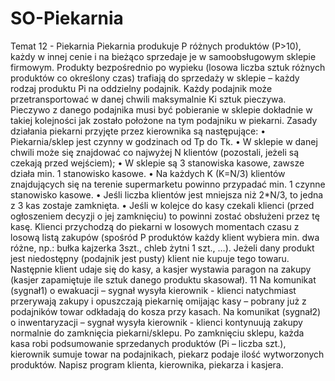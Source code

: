 # SO-Piekarnia
Temat 12 - Piekarnia
Piekarnia produkuje P różnych produktów (P>10), każdy w innej cenie i na bieżąco sprzedaje je w
samoobsługowym sklepie firmowym. Produkty bezpośrednio po wypieku (losowa liczba sztuk różnych
produktów co określony czas) trafiają do sprzedaży w sklepie – każdy rodzaj produktu Pi na oddzielny
podajnik. Każdy podajnik może przetransportować w danej chwili maksymalnie Ki sztuk pieczywa.
Pieczywo z danego podajnika musi być pobieranie w sklepie dokładnie w takiej kolejności jak zostało
położone na tym podajniku w piekarni.
Zasady działania piekarni przyjęte przez kierownika są następujące:
• Piekarnia/sklep jest czynny w godzinach od Tp do Tk.
• W sklepie w danej chwili może się znajdować co najwyżej N klientów (pozostali, jeżeli są
czekają przed wejściem);
• W sklepie są 3 stanowiska kasowe, zawsze działa min. 1 stanowisko kasowe.
• Na każdych K (K=N/3) klientów znajdujących się na terenie supermarketu powinno przypadać
min. 1 czynne stanowisko kasowe.
• Jeśli liczba klientów jest mniejsza niż 2*N/3, to jedna z 3 kas zostaje zamknięta.
• Jeśli w kolejce do kasy czekali klienci (przed ogłoszeniem decyzji o jej zamknięciu) to powinni
zostać obsłużeni przez tę kasę.
Klienci przychodzą do piekarni w losowych momentach czasu z losową listą zakupów (spośród P
produktów każdy klient wybiera min. dwa różne, np.: bułka kajzerka 3szt., chleb żytni 1 szt., …). Jeżeli
dany produkt jest niedostępny (podajnik jest pusty) klient nie kupuje tego towaru. Następnie klient
udaje się do kasy, a kasjer wystawia paragon na zakupy (kasjer zapamiętuje ile sztuk danego
produktu skasował).
11
Na komunikat (sygnał1) o ewakuacji – sygnał wysyła kierownik - klienci natychmiast przerywają
zakupy i opuszczają piekarnię omijając kasy – pobrany już z podajników towar odkładają do kosza
przy kasach.
Na komunikat (sygnał2) o inwentaryzacji – sygnał wysyła kierownik - klienci kontynuują zakupy
normalnie do zamknięcia piekarni/sklepu. Po zamknięciu sklepu, każda kasa robi podsumowanie
sprzedanych produktów (Pi – liczba szt.), kierownik sumuje towar na podajnikach, piekarz podaje ilość
wytworzonych produktów.
Napisz program klienta, kierownika, piekarza i kasjera.
